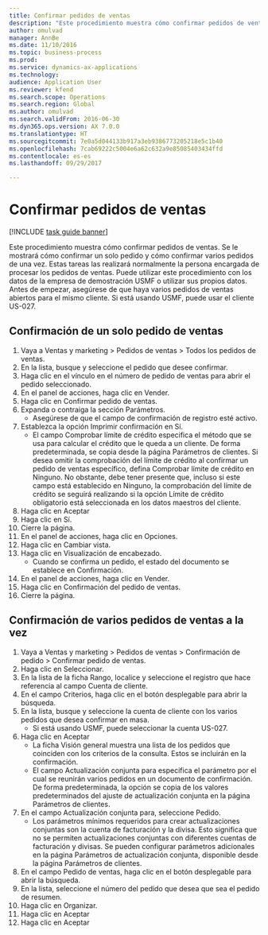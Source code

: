 ```yaml
--- 
title: Confirmar pedidos de ventas
description: "Este procedimiento muestra cómo confirmar pedidos de ventas."
author: omulvad
manager: AnnBe
ms.date: 11/10/2016
ms.topic: business-process
ms.prod: 
ms.service: dynamics-ax-applications
ms.technology: 
audience: Application User
ms.reviewer: kfend
ms.search.scope: Operations
ms.search.region: Global
ms.author: omulvad
ms.search.validFrom: 2016-06-30
ms.dyn365.ops.version: AX 7.0.0
ms.translationtype: HT
ms.sourcegitcommit: 7e0a5d044133b917a3eb9386773205218e5c1b40
ms.openlocfilehash: 7cab69222c5004e6a62c632a9e85085403434ffd
ms.contentlocale: es-es
ms.lasthandoff: 09/29/2017

---
```

# <a name="confirm-sales-orders"></a>Confirmar pedidos de ventas

[!INCLUDE [task guide banner](../../includes/task-guide-banner.md)]

Este procedimiento muestra cómo confirmar pedidos de ventas. Se le mostrará cómo confirmar un solo pedido y cómo confirmar varios pedidos de una vez. Estas tareas las realizará normalmente la persona encargada de procesar los pedidos de ventas. Puede utilizar este procedimiento con los datos de la empresa de demostración USMF o utilizar sus propios datos. Antes de empezar, asegúrese de que haya varios pedidos de ventas abiertos para el mismo cliente. Si está usando USMF, puede usar el cliente US-027.


## <a name="confirm-a-single-sales-order"></a>Confirmación de un solo pedido de ventas
1. Vaya a Ventas y marketing > Pedidos de ventas > Todos los pedidos de ventas.
2. En la lista, busque y seleccione el pedido que desee confirmar.
3. Haga clic en el vínculo en el número de pedido de ventas para abrir el pedido seleccionado.
4. En el panel de acciones, haga clic en Vender.
5. Haga clic en Confirmar pedido de ventas.
6. Expanda o contraiga la sección Parámetros.
    * Asegúrese de que el campo de confirmación de registro esté activo.  
7. Establezca la opción Imprimir confirmación en Sí.
    * El campo Comprobar límite de crédito especifica el método que se usa para calcular el crédito que le queda a un cliente. De forma predeterminada, se copia desde la página Parámetros de clientes. Si desea omitir la comprobación del límite de crédito al confirmar un pedido de ventas específico, defina Comprobar límite de crédito en Ninguno. No obstante, debe tener presente que, incluso si este campo está establecido en Ninguno, la comprobación del límite de crédito se seguirá realizando si la opción Límite de crédito obligatorio está seleccionada en los datos maestros del cliente.  
8. Haga clic en Aceptar
9. Haga clic en Sí.
10. Cierre la página.
11. En el panel de acciones, haga clic en Opciones.
12. Haga clic en Cambiar vista.
13. Haga clic en Visualización de encabezado.
    * Cuando se confirma un pedido, el estado del documento se establece en Confirmación.  
14. En el panel de acciones, haga clic en Vender.
15. Haga clic en Confirmación del pedido de ventas.
16. Cierre la página.

## <a name="confirm-multiple-sales-orders-at-once"></a>Confirmación de varios pedidos de ventas a la vez
1. Vaya a Ventas y marketing > Pedidos de ventas > Confirmación de pedido > Confirmar pedido de ventas.
2. Haga clic en Seleccionar.
3. En la lista de la ficha Rango, localice y seleccione el registro que hace referencia al campo Cuenta de cliente.
4. En el campo Criterios, haga clic en el botón desplegable para abrir la búsqueda.
5. En la lista, busque y seleccione la cuenta de cliente con los varios pedidos que desea confirmar en masa.
    * Si está usando USMF, puede seleccionar la cuenta US-027.  
6. Haga clic en Aceptar
    * La ficha Visión general muestra una lista de los pedidos que coinciden con los criterios de la consulta. Estos se incluirán en la confirmación.  
    * El campo Actualización conjunta para especifica el parámetro por el cual se reunirán varios pedidos en un documento de confirmación. De forma predeterminada, la opción se copia de los valores predeterminados del ajuste de actualización conjunta en la página Parámetros de clientes.  
7. En el campo Actualización conjunta para, seleccione Pedido.
    * Los parámetros mínimos requeridos para crear actualizaciones conjuntas son la cuenta de facturación y la divisa. Esto significa que no se permiten actualizaciones conjuntas con diferentes cuentas de facturación y divisas. Se pueden configurar parámetros adicionales en la página Parámetros de actualización conjunta, disponible desde la página Parámetros de clientes.  
8. En el campo Pedido de ventas, haga clic en el botón desplegable para abrir la búsqueda.
9. En la lista, seleccione el número del pedido que desea que sea el pedido de resumen.
10. Haga clic en Organizar.
11. Haga clic en Aceptar
12. Haga clic en Aceptar


